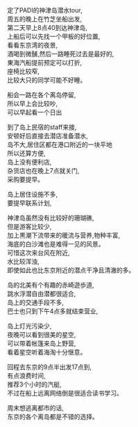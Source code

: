 定了PADI的神津岛潜水tour, </br>
周五的晚上在竹芝坐船出发, </br>
第二天早上8点40到达神津岛, </br>
上船后可以先找一个甲板的好位置, </br>
看看东京湾的夜景, </br>
酒喝到微醺,然后一路睡死过去是最好的, </br>
東海汽船提前预定可以打折, </br>
座椅比较窄, </br>
比较大只的同学可能不好睡。 </br>

船会一路在各个离岛停留, </br>
所以早上会比较吵, </br>
可以早起看一个日出 </br>

到了岛上民宿的staff来接, </br>
安顿好后直接去潜店准备潜水, </br>
岛不大,居住区都在港口附近的一块平地 </br>
所以还算方便, </br>
岛上没有便利店, </br>
杂货店也在晚上7点就关门, </br>
采购要提早。 </br>

岛上居住设施不多, </br>
要提早联系计划, </br>

神津岛虽然没有比较好的珊瑚礁, </br>
但是游客比较少, </br>
加上黒潮下流带来的暖流与营养,物种丰富, </br>
海底的白沙滩也是难得一见的风景。</br>
可惜这次来台风在附近, </br>
水比较浑浊, </br>
即使如此也比东京附近的潜点干净且清澈的多。</br>

岛的北美有个有趣的赤崎遊歩道, </br>
跳水浮潜自由潜都很适合, </br>
岛上的交通手段不多, </br>
巴士也只到下午4点多就结束营业, </br>

岛上灯光污染少, </br>
夜晚可以看到很美的星空, </br>
可以带着帐篷来岛上野营, </br>
看着星空听着海淘十分惬意。</br>

回程去东京的9点半出发17点到, </br>
有点浪费时间, </br>
推荐3个小时的汽艇, </br>
不过在船上远离网络倒是很适合读书学习。 </br>

周末想逃离都市的话, </br>
东京的各个离岛都是不错的选择。</br> 